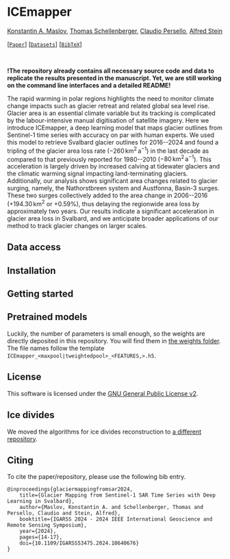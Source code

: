 # ICEmapper

[Konstantin A. Maslov](https://people.utwente.nl/k.a.maslov), [Thomas Schellenberger](https://www.mn.uio.no/geo/english/people/aca/geohyd/thosche/), [Claudio Persello](https://people.utwente.nl/c.persello), [Alfred Stein](https://people.utwente.nl/a.stein)

[[`Paper`](https://ieeexplore.ieee.org/document/10640676)] [[`Datasets`](#datasets)] [[`BibTeX`](#citing)] 

<br/>

**!The repository already contains all necessary source code and data to replicate the results presented in the manuscript. Yet, we are still working on the command line interfaces and a detailed README!**

The rapid warming in polar regions highlights the need to monitor climate change impacts such as glacier retreat and related global sea level rise. 
Glacier area is an essential climate variable but its tracking is complicated by the labour-intensive manual digitisation of satellite imagery.
Here we introduce ICEmapper, a deep learning model that maps glacier outlines from Sentinel-1 time series with accuracy on par with human experts.
We used this model to retrieve Svalbard glacier outlines for 2016--2024 and found a tripling of the glacier area loss rate ($-260\,\text{km}^2\,\text{a}^{-1}$) in the last decade as compared to that previously reported for 1980--2010 ($-80\,\text{km}^2\,\text{a}^{-1}$). 
This acceleration is largely driven by increased calving at tidewater glaciers and the climatic warming signal impacting land-terminating glaciers. 
Additionally, our analysis shows significant area changes related to glacier surging, namely, the Nathorstbreen system and Austfonna, Basin-3 surges. 
These two surges collectively added to the area change in 2006--2016 ($+194.30\,\text{km}^2$ or $+0.59\%$), thus delaying the regionwide area loss by approximately two years. 
Our results indicate a significant acceleration in glacier area loss in Svalbard, and we anticipate broader applications of our method to track glacier changes on larger scales.


## Data access


## Installation 


## Getting started


## Pretrained models

Luckily, the number of parameters is small enough, so the weights are directly deposited in this repository. 
You will find them in [the weights folder](weights). 
The file names follow the template `ICEmapper_<maxpool|tweightedpool>_<FEATURES,>.h5`. 


## License

This software is licensed under the [GNU General Public License v2](LICENSE).


## Ice divides

We moved the algorithms for ice divides reconstruction to [a different repository](https://github.com/konstantin-a-maslov/massive_ice_divides).


## Citing

To cite the paper/repository, please use the following bib entry. 

<!-- TODO: Update BibTeX once published in a journal```
@article{INDEX,
    title={TITLE},
    author={Maslov, Konstantin A. and Schellenberger, Thomas and Persello, Claudio and Stein, Alfred},
    journal={},
    year={YEAR},
    volume={},
    number={},
    pages={},
    doi={}
}
``` -->
```
@inproceedings{glaciermappingfromsar2024,
    title={Glacier Mapping from Sentinel-1 SAR Time Series with Deep Learning in Svalbard}, 
    author={Maslov, Konstantin A. and Schellenberger, Thomas and Persello, Claudio and Stein, Alfred},
    booktitle={IGARSS 2024 - 2024 IEEE International Geoscience and Remote Sensing Symposium}, 
    year={2024},
    pages={14-17},
    doi={10.1109/IGARSS53475.2024.10640676}
}
```
